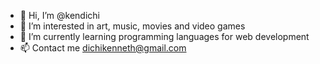 - 👋 Hi, I’m @kendichi
- 👀 I’m interested in art, music, movies and video games
- 🌱 I’m currently learning programming languages for web development
- 📫 Contact me dichikenneth@gmail.com

<!---
kendichi/kendichi is a ✨ special ✨ repository because its `README.md` (this file) appears on your GitHub profile.
You can click the Preview link to take a look at your changes.
--->
